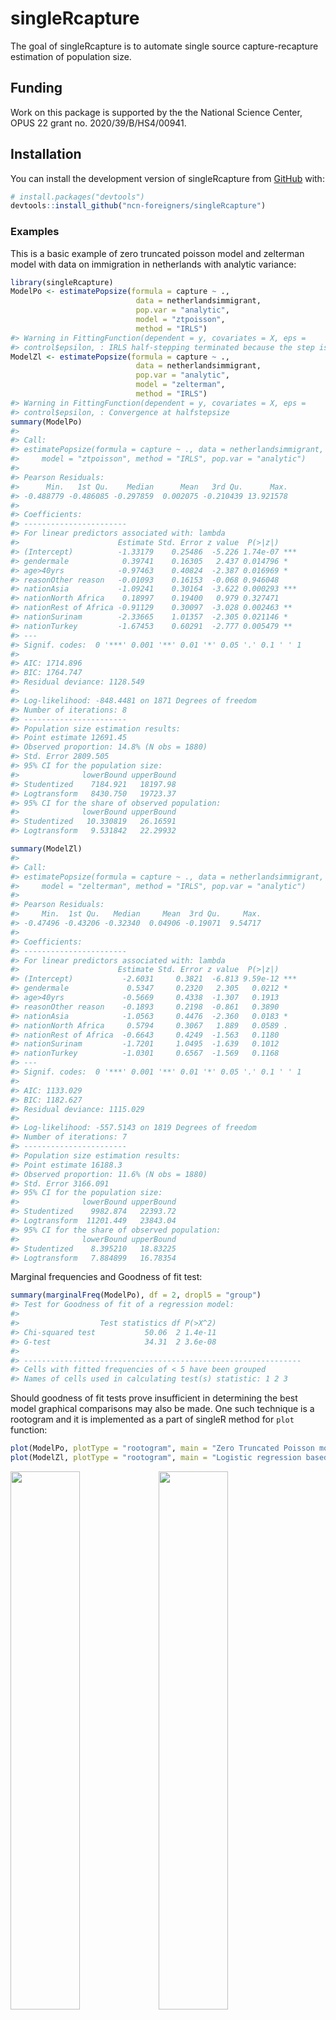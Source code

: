 
<!-- README.md is generated from README.Rmd. Please edit that file -->

# singleRcapture

<!-- badges: start -->
<!-- badges: end -->

The goal of singleRcapture is to automate single source
capture-recapture estimation of population size.

## Funding

Work on this package is supported by the the National Science Center,
OPUS 22 grant no. 2020/39/B/HS4/00941.

## Installation

You can install the development version of singleRcapture from
[GitHub](https://github.com/ncn-foreigners/singleRcapture) with:

``` r
# install.packages("devtools")
devtools::install_github("ncn-foreigners/singleRcapture")
```

### Examples

This is a basic example of zero truncated poisson model and zelterman
model with data on immigration in netherlands with analytic variance:

``` r
library(singleRcapture)
ModelPo <- estimatePopsize(formula = capture ~ .,
                            data = netherlandsimmigrant,
                            pop.var = "analytic",
                            model = "ztpoisson",
                            method = "IRLS")
#> Warning in FittingFunction(dependent = y, covariates = X, eps =
#> control$epsilon, : IRLS half-stepping terminated because the step is too small.
ModelZl <- estimatePopsize(formula = capture ~ .,
                            data = netherlandsimmigrant,
                            pop.var = "analytic",
                            model = "zelterman",
                            method = "IRLS")
#> Warning in FittingFunction(dependent = y, covariates = X, eps =
#> control$epsilon, : Convergence at halfstepsize
summary(ModelPo)
#> 
#> Call:
#> estimatePopsize(formula = capture ~ ., data = netherlandsimmigrant, 
#>     model = "ztpoisson", method = "IRLS", pop.var = "analytic")
#> 
#> Pearson Residuals:
#>      Min.   1st Qu.    Median      Mean   3rd Qu.      Max. 
#> -0.488779 -0.486085 -0.297859  0.002075 -0.210439 13.921578 
#> 
#> Coefficients:
#> -----------------------
#> For linear predictors associated with: lambda 
#>                      Estimate Std. Error z value  P(>|z|)    
#> (Intercept)          -1.33179    0.25486  -5.226 1.74e-07 ***
#> gendermale            0.39741    0.16305   2.437 0.014796 *  
#> age>40yrs            -0.97463    0.40824  -2.387 0.016969 *  
#> reasonOther reason   -0.01093    0.16153  -0.068 0.946048    
#> nationAsia           -1.09241    0.30164  -3.622 0.000293 ***
#> nationNorth Africa    0.18997    0.19400   0.979 0.327471    
#> nationRest of Africa -0.91129    0.30097  -3.028 0.002463 ** 
#> nationSurinam        -2.33665    1.01357  -2.305 0.021146 *  
#> nationTurkey         -1.67453    0.60291  -2.777 0.005479 ** 
#> ---
#> Signif. codes:  0 '***' 0.001 '**' 0.01 '*' 0.05 '.' 0.1 ' ' 1
#> 
#> AIC: 1714.896
#> BIC: 1764.747
#> Residual deviance: 1128.549
#> 
#> Log-likelihood: -848.4481 on 1871 Degrees of freedom 
#> Number of iterations: 8
#> -----------------------
#> Population size estimation results: 
#> Point estimate 12691.45
#> Observed proportion: 14.8% (N obs = 1880)
#> Std. Error 2809.505
#> 95% CI for the population size:
#>              lowerBound upperBound
#> Studentized    7184.921   18197.98
#> Logtransform   8430.750   19723.37
#> 95% CI for the share of observed population:
#>              lowerBound upperBound
#> Studentized   10.330819   26.16591
#> Logtransform   9.531842   22.29932
```

``` r
summary(ModelZl)
#> 
#> Call:
#> estimatePopsize(formula = capture ~ ., data = netherlandsimmigrant, 
#>     model = "zelterman", method = "IRLS", pop.var = "analytic")
#> 
#> Pearson Residuals:
#>     Min.  1st Qu.   Median     Mean  3rd Qu.     Max. 
#> -0.47496 -0.43206 -0.32340  0.04906 -0.19071  9.54717 
#> 
#> Coefficients:
#> -----------------------
#> For linear predictors associated with: lambda 
#>                      Estimate Std. Error z value  P(>|z|)    
#> (Intercept)           -2.6031     0.3821  -6.813 9.59e-12 ***
#> gendermale             0.5347     0.2320   2.305   0.0212 *  
#> age>40yrs             -0.5669     0.4338  -1.307   0.1913    
#> reasonOther reason    -0.1893     0.2198  -0.861   0.3890    
#> nationAsia            -1.0563     0.4476  -2.360   0.0183 *  
#> nationNorth Africa     0.5794     0.3067   1.889   0.0589 .  
#> nationRest of Africa  -0.6643     0.4249  -1.563   0.1180    
#> nationSurinam         -1.7201     1.0495  -1.639   0.1012    
#> nationTurkey          -1.0301     0.6567  -1.569   0.1168    
#> ---
#> Signif. codes:  0 '***' 0.001 '**' 0.01 '*' 0.05 '.' 0.1 ' ' 1
#> 
#> AIC: 1133.029
#> BIC: 1182.627
#> Residual deviance: 1115.029
#> 
#> Log-likelihood: -557.5143 on 1819 Degrees of freedom 
#> Number of iterations: 7
#> -----------------------
#> Population size estimation results: 
#> Point estimate 16188.3
#> Observed proportion: 11.6% (N obs = 1880)
#> Std. Error 3166.091
#> 95% CI for the population size:
#>              lowerBound upperBound
#> Studentized    9982.874   22393.72
#> Logtransform  11201.449   23843.04
#> 95% CI for the share of observed population:
#>              lowerBound upperBound
#> Studentized    8.395210   18.83225
#> Logtransform   7.884899   16.78354
```

Marginal frequencies and Goodness of fit test:

``` r
summary(marginalFreq(ModelPo), df = 2, dropl5 = "group")
#> Test for Goodness of fit of a regression model:
#> 
#>                  Test statistics df P(>X^2)
#> Chi-squared test           50.06  2 1.4e-11
#> G-test                     34.31  2 3.6e-08
#> 
#> -------------------------------------------------------------- 
#> Cells with fitted frequencies of < 5 have been grouped 
#> Names of cells used in calculating test(s) statistic: 1 2 3
```

Should goodness of fit tests prove insufficient in determining the best
model graphical comparisons may also be made. One such technique is a
rootogram and it is implemented as a part of singleR method for `plot`
function:

``` r
plot(ModelPo, plotType = "rootogram", main = "Zero Truncated Poisson model")
plot(ModelZl, plotType = "rootogram", main = "Logistic regression based Zelterman model")
```

<img src="man/figures/README-plot-1.png" width="47%" /><img src="man/figures/README-plot-2.png" width="47%" />

`singleRcapture` also includes bootstraps and models truncated at values
0 and 1 and non standard confidence levels (i.e. different from usual
95%)

``` r
set.seed(123)
zotgeomBoot <- estimatePopsize(
    formula = TOTAL_SUB ~ .,
    data = farmsubmission,
    pop.var = "bootstrap",
    model = "zotgeom",
    method = "IRLS",
    controlPopVar = controlPopVar(B = 1000, alpha = .01)
)
summary(zotgeomBoot)
#> 
#> Call:
#> estimatePopsize(formula = TOTAL_SUB ~ ., data = farmsubmission, 
#>     model = "zotgeom", method = "IRLS", pop.var = "bootstrap", 
#>     controlPopVar = controlPopVar(B = 1000, alpha = 0.01))
#> 
#> Pearson Residuals:
#>      Min.   1st Qu.    Median      Mean   3rd Qu.      Max. 
#> -0.952107 -0.727540 -0.426714  0.003655  0.322783 16.127909 
#> 
#> Coefficients:
#> -----------------------
#> For linear predictors associated with: lambda 
#>              Estimate Std. Error z value P(>|z|)    
#> (Intercept)  -2.60802    0.29776  -8.759  <2e-16 ***
#> log_size      0.58498    0.02210  26.469  <2e-16 ***
#> log_distance -0.06793    0.02549  -2.665  0.0077 ** 
#> C_TYPEDairy   0.61081    0.04448  13.731  <2e-16 ***
#> ---
#> Signif. codes:  0 '***' 0.001 '**' 0.01 '*' 0.05 '.' 0.1 ' ' 1
#> 
#> AIC: 19483.08
#> BIC: 19509.67
#> Residual deviance: 23179.43
#> 
#> Log-likelihood: -9737.539 on 5692 Degrees of freedom 
#> Number of iterations: 7
#> -----------------------
#> Population size estimation results: 
#> Point estimate 29087.96
#> Observed proportion: 41.4% (N obs = 12036)
#> Boostrap sample skewness: 0.7788564
#> 0 skewness is expected for normally distributed vairable
#> 
#> Bootstrap Std. Error 1962.695
#> 99% CI for the population size:
#> lowerBound upperBound 
#>   25228.32   35576.04 
#> 99% CI for the share of observed population:
#> lowerBound upperBound 
#>   33.83176   47.70830
```

``` r
plot(zotgeomBoot, plotType = "bootHist", labels = TRUE, ylim = c(0, 425))
```

<img src="man/figures/README-unnamed-chunk-4-1.png" width="100%" />

